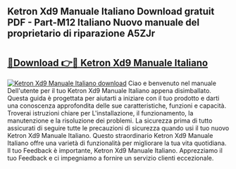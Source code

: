 ## Ketron Xd9 Manuale Italiano Download gratuit PDF - Part-M12 Italiano Nuovo manuale del proprietario di riparazione A5ZJr

# <h2><a href="http://dfczlyy.blite.top/?on=Ketron+Xd9+Manuale+Italiano">🔗Download 👉🔴 Ketron Xd9 Manuale Italiano</a></h2>

[![Ketron Xd9 Manuale Italiano download](https://i.imgur.com/lujVjoI.png)](http://dfczlyy.blite.top/?on=Ketron+Xd9+Manuale+Italiano)
Ciao e benvenuto nel manuale Dell'utente per il tuo Ketron Xd9 Manuale Italiano appena disimballato. Questa guida è progettata per aiutarti a iniziare con il tuo prodotto e darti una conoscenza approfondita delle sue caratteristiche, funzioni e capacità. Troverai istruzioni chiare per L'installazione, il funzionamento, la manutenzione e la risoluzione dei problemi. La sicurezza prima di tutto assicurati di seguire tutte le precauzioni di sicurezza quando usi il tuo nuovo Ketron Xd9 Manuale Italiano. Questo straordinario Ketron Xd9 Manuale Italiano offre una varietà di funzionalità per migliorare la tua vita quotidiana. Il tuo Feedback è importante, Ketron Xd9 Manuale Italiano. Apprezziamo il tuo Feedback e ci impegniamo a fornire un servizio clienti eccezionale.
